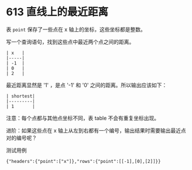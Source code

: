 # 613 直线上的最近距离

表 `point` 保存了一些点在 x 轴上的坐标，这些坐标都是整数。

 

写一个查询语句，找到这些点中最近两个点之间的距离。

```
| x   |
|-----|
| -1  |
| 0   |
| 2   |
```

最近距离显然是 '1' ，是点 '-1' 和 '0' 之间的距离。所以输出应该如下：

```
| shortest|
|---------|
| 1       |
```

注意：每个点都与其他点坐标不同，表 table 不会有重复坐标出现。

 

进阶：如果这些点在 x 轴上从左到右都有一个编号，输出结果时需要输出最近点对的编号呢？

测试用例

```
{"headers":{"point":["x"]},"rows":{"point":[[-1],[0],[2]]}}
```

